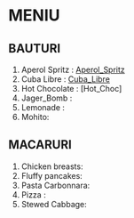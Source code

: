 # MENIU 

## BAUTURI 

1.  Aperol Spritz : [Aperol_Spritz](./BAUTURI/Aperol_Spritz.md)  
2.  Cuba Libre : [Cuba_Libre](./BAUTURI/Cuba_Libre.md)
3.  Hot Chocolate : [Hot_Choc]
4.  Jager_Bomb :
5.  Lemonade :
6.  Mohito:    

## MACARURI

1. Chicken breasts:
2. Fluffy pancakes:
3. Pasta Carbonnara:
4. Pizza :
5. Stewed Cabbage: